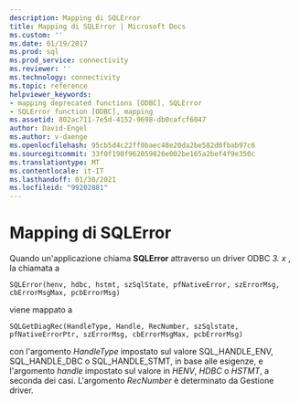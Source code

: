 ```yaml
---
description: Mapping di SQLError
title: Mapping di SQLError | Microsoft Docs
ms.custom: ''
ms.date: 01/19/2017
ms.prod: sql
ms.prod_service: connectivity
ms.reviewer: ''
ms.technology: connectivity
ms.topic: reference
helpviewer_keywords:
- mapping deprecated functions [ODBC], SQLError
- SQLError function [ODBC], mapping
ms.assetid: 802ac711-7e5d-4152-9698-db0cafcf6047
author: David-Engel
ms.author: v-daenge
ms.openlocfilehash: 95cb5d4c22ff0baec48e20da2be582d0fbab97c6
ms.sourcegitcommit: 33f0f190f962059826e002be165a2bef4f9e350c
ms.translationtype: MT
ms.contentlocale: it-IT
ms.lasthandoff: 01/30/2021
ms.locfileid: "99202881"
---
```

# <a name="sqlerror-mapping"></a>Mapping di SQLError
Quando un'applicazione chiama **SQLError** attraverso un driver ODBC *3. x* , la chiamata a  
  
```  
SQLError(henv, hdbc, hstmt, szSqlState, pfNativeError, szErrorMsg, cbErrorMsgMax, pcbErrorMsg)   
```  
  
 viene mappato a  
  
```  
SQLGetDiagRec(HandleType, Handle, RecNumber, szSqlstate, pfNativeErrorPtr, szErrorMsg, cbErrorMsgMax, pcbErrorMsg)  
```  
  
 con l'argomento *HandleType* impostato sul valore SQL_HANDLE_ENV, SQL_HANDLE_DBC o SQL_HANDLE_STMT, in base alle esigenze, e l'argomento *handle* impostato sul valore in *HENV*, *HDBC* o *HSTMT*, a seconda dei casi. L'argomento *RecNumber* è determinato da Gestione driver.

